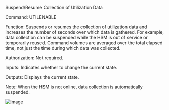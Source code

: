 Suspend/Resume Collection of Utilization Data

Command: UTILENABLE

Function: Suspends or resumes the collection of utilization data and increases the number of seconds over which data is gathered. For example, data collection can be suspended while the HSM is out of service or temporarily reused. Command volumes are averaged over the total elapsed time, not just the time during which data was collected.

Authorization: Not required.

Inputs: Indicates whether to change the current state.

Outputs: Displays the current state.

Note: When the HSM is not online, data collection is automatically suspended.

![image](https://user-images.githubusercontent.com/77227227/196182945-082345fd-b204-4167-b9fa-1f87bf1a2a51.png)
